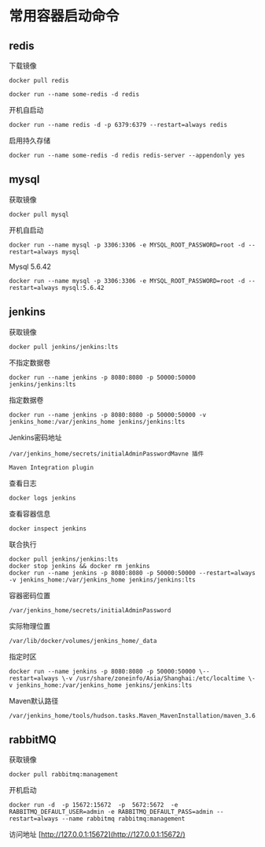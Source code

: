# 常用容器启动命令

## redis

下载镜像

```
docker pull redis
```

```
docker run --name some-redis -d redis
```

开机自启动

```
docker run --name redis -d -p 6379:6379 --restart=always redis
```

启用持久存储 

```
docker run --name some-redis -d redis redis-server --appendonly yes
```

## mysql

获取镜像

```
docker pull mysql
```
开机自启动

```
docker run --name mysql -p 3306:3306 -e MYSQL_ROOT_PASSWORD=root -d --restart=always mysql
```

Mysql 5.6.42
```
docker run --name mysql -p 3306:3306 -e MYSQL_ROOT_PASSWORD=root -d --restart=always mysql:5.6.42
```

## jenkins

获取镜像
```
docker pull jenkins/jenkins:lts
```

不指定数据卷
```
docker run --name jenkins -p 8080:8080 -p 50000:50000 jenkins/jenkins:lts
```

指定数据卷
```
docker run --name jenkins -p 8080:8080 -p 50000:50000 -v jenkins_home:/var/jenkins_home jenkins/jenkins:lts
```

Jenkins密码地址
```
/var/jenkins_home/secrets/initialAdminPasswordMavne 插件
```
```
Maven Integration plugin
```

查看日志
```
docker logs jenkins
```

查看容器信息
```
docker inspect jenkins
```

联合执行

```
docker pull jenkins/jenkins:lts
docker stop jenkins && docker rm jenkins 
docker run --name jenkins -p 8080:8080 -p 50000:50000 --restart=always -v jenkins_home:/var/jenkins_home jenkins/jenkins:lts
```

容器密码位置

```
/var/jenkins_home/secrets/initialAdminPassword
```

实际物理位置

```
/var/lib/docker/volumes/jenkins_home/_data
```

指定时区

```
docker run --name jenkins -p 8080:8080 -p 50000:50000 \--restart=always \-v /usr/share/zoneinfo/Asia/Shanghai:/etc/localtime \-v jenkins_home:/var/jenkins_home jenkins/jenkins:lts
```

Maven默认路径

```
/var/jenkins_home/tools/hudson.tasks.Maven_MavenInstallation/maven_3.6.1/conf
```

## rabbitMQ

获取镜像

```
docker pull rabbitmq:management
```

开机启动

```
docker run -d  -p 15672:15672  -p  5672:5672  -e RABBITMQ_DEFAULT_USER=admin -e RABBITMQ_DEFAULT_PASS=admin --restart=always --name rabbitmq rabbitmq:management
```

访问地址
[http://127.0.0.1:15672](http://127.0.0.1:15672/)